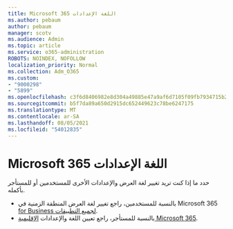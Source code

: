 ```yaml
---
title: Microsoft 365 اللغة الإعدادات
ms.author: pebaum
author: pebaum
manager: scotv
ms.audience: Admin
ms.topic: article
ms.service: o365-administration
ROBOTS: NOINDEX, NOFOLLOW
localization_priority: Normal
ms.collection: Adm_O365
ms.custom:
- "9000298"
- "5899"
ms.openlocfilehash: c3f6d8406982e8d304a49885e47a9af6d7105f09fb7934715b29777069d52726
ms.sourcegitcommit: b5f7da89a650d2915dc652449623c78be6247175
ms.translationtype: MT
ms.contentlocale: ar-SA
ms.lasthandoff: 08/05/2021
ms.locfileid: "54012835"
---
```

# <a name="microsoft-365-language-settings"></a>Microsoft 365 اللغة الإعدادات

حدد ما إذا كنت تريد تغيير لغة العرض والإعدادات الأخرى للمستخدمين أو للمستأجر بأكمله.

- بالنسبة للمستخدمين، راجع تغيير لغة العرض المنطقة الزمنية في Microsoft 365 [for Business لجميع التطبيقات](https://support.microsoft.com/office/6f238bff-5252-441e-b32b-655d5d85d15b).
- بالنسبة للمستأجر، راجع تعيين اللغة والإعدادات [الإقليمية Microsoft 365](https://docs.microsoft.com/office365/troubleshoot/access-management/set-language-and-region).
